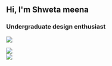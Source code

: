 ## Hi, I'm Shweta meena
### Undergraduate design enthusiast

<img align="left"> <img src="https://media.giphy.com/media/12wUDiDiutwbAc/giphy.gif">

![](https://github-readme-streak-stats.herokuapp.com/?user=me-shweta&theme=radical&hide_border=false)<br/>
![](https://github-readme-stats.vercel.app/api/top-langs/?username=me-shweta&theme=radical&hide_border=false&include_all_commits=false&count_private=false&layout=compact)
